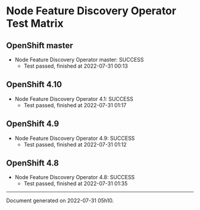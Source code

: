 
Node Feature Discovery Operator Test Matrix
===========================================

OpenShift master
----------------



* Node Feature Discovery Operator master: SUCCESS
  - Test passed, finished at 2022-07-31 00:13






OpenShift 4.10
--------------



* Node Feature Discovery Operator 4.1: SUCCESS
  - Test passed, finished at 2022-07-31 01:17






OpenShift 4.9
-------------



* Node Feature Discovery Operator 4.9: SUCCESS
  - Test passed, finished at 2022-07-31 01:12






OpenShift 4.8
-------------



* Node Feature Discovery Operator 4.8: SUCCESS
  - Test passed, finished at 2022-07-31 01:35






---
Document generated on 2022-07-31 05h10.
